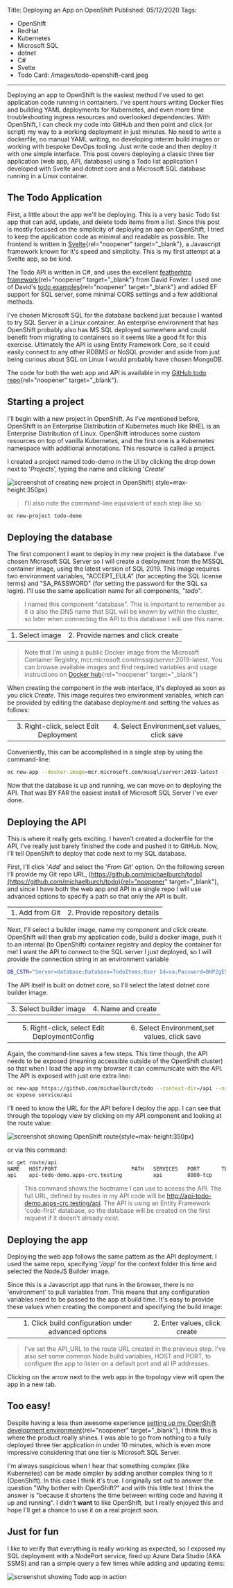 Title: Deploying an App on OpenShift
Published: 05/12/2020
Tags: 
  - OpenShift
  - RedHat
  - Kubernetes
  - Microsoft SQL
  - dotnet
  - C#
  - Svelte
  - Todo
Card: /images/todo-openshift-card.jpeg
---

Deploying an app to OpenShift is the easiest method I've used to get application code running in containers. I've spent hours writing Docker files and building YAML deployments for Kubernetes, and even more time troubleshooting ingress resources and overlooked dependencies. With OpenShift, I can check my code into GitHub and then point and click (or script) my way to a working deployment in just minutes. No need to write a dockerfile, no manual YAML writing, no developing interim build images or working with bespoke DevOps tooling. Just write code and then deploy it with one simple interface. This post covers deploying a classic three tier application (web app, API, database) using a Todo list application I developed with Svelte and dotnet core and a Microsoft SQL database running in a Linux container.  

## The Todo Application
First, a little about the app we'll be deploying. This is a very basic Todo list app that can add, update, and delete todo items from a list. Since this post is mostly focused on the simplicity of deploying an app on OpenShift, I tried to keep the application code as minimal and readable as possible. The frontend is written in [Svelte](https://svelte.dev/){rel="noopener" target="_blank"}, a Javascript framework known for it's speed and simplicity. This is my first attempt at a Svelte app, so be kind. 

The Todo API is written in C#, and uses the excellent [featherhttp framework](https://github.com/featherhttp/framework){rel="noopener" target="_blank"} from David Fowler. I used one of David's [todo examples](https://github.com/davidfowl/Todos){rel="noopener" target="_blank"} and added EF support for SQL server, some minimal CORS settings and a few additional methods. 

I've chosen Microsoft SQL for the database backend just because I wanted to try SQL Server in a Linux container. An enterprise environment that has OpenShift probably also has MS SQL deployed somewhere and could benefit from migrating to containers so it seems like a good fit for this exercise. Ultimately the API is using Entity Framework Core, so it could easily connect to any other RDBMS or NoSQL provider and aside from just being curious about SQL on Linux I would probably have chosen MongoDB.

The code for both the web app and API is available in my [GitHub todo repo](https://github.com/michaelburch/todo){rel="noopener" target="_blank"}. 

## Starting a project
I'll begin with a new project in OpenShift. As I've mentioned before, OpenShift is an Enterprise Distribution of Kubernetes much like RHEL is an Enterprise Distribution of Linux. OpenShift introduces some custom resources on top of vanilla Kubernetes, and the first one is a Kubernetes namespace with additional annotations. This resource is called a project. 

I created a project named todo-demo in the UI by clicking the drop down next to '_Projects_', typing the name and clicking '_Create_'

![screenshot of creating new project in OpenShift](/images/openshift-create-proj.png "screenshot of creating new project in OpenShift"){ style=max-height:350px} 


> I'll also note the command-line equivalent of each step like so:

```bash
oc new-project todo-demo
```

## Deploying the database
The first component I want to deploy in my new project is the database. I've chosen Microsoft SQL Server so I will create a deployment from the MSSQL container image, using the latest version of SQL 2019. This image requires two environment variables, "ACCEPT_EULA" (for accepting the SQL license terms) and "SA_PASSWORD" (for setting the password for the SQL sa login). I'll use the same application name for all components, "_todo_". 

> I named this component "database". This is important to remember as it is also the DNS name that SQL will be known by within the cluster, so later when connecting the API to this database I will use this name.  

<table>

<tr>
<td v-align="middle" align="center">
<?# Figure Src="/images/openshift-deploy-image.png"?>1. Select image<?#/Figure ?>

</td>
<td v-align="middle" align="center">
<?# Figure Src="/images/openshift-deploy-image-2.png"?>2. Provide names and click create<?#/Figure ?>

</td>
</tr>
</table>


> Note that I'm using a public Docker image from the Microsoft Container Registry, mcr.microsoft.com/mssql/server:2019-latest. You can browse available images and find required variables and usage instructions on [Docker hub](https://hub.docker.com/_/microsoft-mssql-server){rel="noopener" target="_blank"}


When creating the component in the web interface, it's deployed as soon as you click *_Create_*. This image requires two environment variables, which can be provided by editing the database deployment and setting the values as follows:


<table>

<tr>
<td v-align="middle" align="center">
<?# Figure Src="/images/openshift-edit-deploy.png"?>3. Right-click, select Edit Deployment<?#/Figure ?>
</td>
<td v-align="middle" align="center">
<?# Figure Src="/images/openshift-edit-deploy-2.png"?>4. Select Environment,set values, click save<?#/Figure ?>
</td>
</tr>
</table>


Conveniently, this can be accomplished in a single step by using the command-line:

```bash
oc new-app --docker-image=mcr.microsoft.com/mssql/server:2019-latest --name=database -e "ACCEPT_EULA=Y" -e "SA_PASSWORD=BHP2gE5#+" -l app.kubernetes.io/part-of=todo

```

Now that the database is up and running, we can move on to deploying the API. That was BY FAR the easiest install of Microsoft SQL Server I've ever done.

## Deploying the API
This is where it really gets exciting. I haven't created a dockerfile for the API, I've really just barely finished the code and pushed it to GitHub. Now, I'll tell OpenShift to deploy that code next to my SQL database.

First, I'll click '_Add_' and select the '_From Git_' option. On the following screen I'll provide my Git repo URL, [https://github.com/michaelburch/todo](https://github.com/michaelburch/todo){rel="noopener" target="_blank"}, and since I have both the web app and API in a single repo I will use advanced options to specify a path so that only the API is built.  

<table>

<tr>
<td v-align="middle" align="center">
<?# Figure Src="/images/openshift-add-git.png"?>1. Add from Git<?#/Figure ?>

</td>
<td v-align="middle" align="center">
<?# Figure Src="/images/openshift-config-repo.png"?>2. Provide repository details<?#/Figure ?>

</td>
</tr>
</table>

Next, I'll select a builder image, name my component and click create. OpenShift will then grab my application code, build a docker image, push it to an internal (to OpenShift) container registry and deploy the container for me! I want the API to connect to the SQL server I just deployed, so I will provide the connection string in an environment variable

```bash
DB_CSTR="Server=database;Database=TodoItems;User Id=sa;Password=BHP2gE5#+;"
```

The API itself is built on dotnet core, so I'll select the latest dotnet core builder image.

<table>

<tr>
<td v-align="middle" align="center">
<?# Figure Src="/images/openshift-select-builder.png"?>3. Select builder image<?#/Figure ?>

</td>
<td v-align="middle" align="center">
<?# Figure Src="/images/openshift-name-api.png"?>4. Name and create<?#/Figure ?>

</td>
</tr>
</table>


<table>

<tr>
<td v-align="middle" align="center">
<?# Figure Src="/images/openshift-edit-api.png"?>5. Right-click, select Edit DeploymentConfig<?#/Figure ?>

</td>
<td v-align="middle" align="center">
<?# Figure Src="/images/openshift-edit-api-2.png"?>6. Select Environment,set values, click save<?#/Figure ?>

</td>
</tr>
</table>


Again, the command-line saves a few steps. This time though, the API needs to be exposed (meaning accessible outside of the OpenShift cluster) so that when I load the app in my browser it can communicate with the API. The API is exposed with just one extra line:

```bash
oc new-app https://github.com/michaelburch/todo --context-dir=/api --name=api -e "DB_CSTR=Server=database;Database=TodoItems;User Id=sa;Password=BHP2gE5#+;" -l app.kubernetes.io/part-of=todo
oc expose service/api
```

I'll need to know the URL for the API before I deploy the app. I can see that through the topology view by clicking on my API component and looking at the route value:

![screenshot showing OpenShift route](/images/openshift-show-route.png "screenshot showing OpenShift route"){style=max-height:350px}

or via this command:

```bash
oc get route/api
NAME   HOST/PORT                        PATH   SERVICES   PORT       TERMINATION   WILDCARD
api    api-todo-demo.apps-crc.testing          api        8080-tcp                 None
```

> This command shows the hostname I can use to access the API. The full URL, defined by routes in my API code will be http://api-todo-demo.apps-crc.testing/api. The API is using an Entity Framework 'code-first' database, so the database will be created on the first request if it doesn't already exist.

## Deploying the app
Deploying the web app follows the same pattern as the API deployment. I used the same repo, specifying '_/app_' for the context folder this time and selected the NodeJS Builder image.

Since this is a Javascript app that runs in the browser, there is no 'environment' to pull variables from. This means that any configuration variables need to be passed to the app at build time. It's easy to provide these values when creating the component and specifying the build image:


<table>

<tr>
<td v-align="middle" align="center">
<?# Figure Src="/images/openshift-edit-buildconfig.png"?>1. Click build configuration under advanced options<?#/Figure ?>

</td>
<td v-align="middle" align="center">
<?# Figure Src="/images/openshift-edit-buildconfig-2.png"?>2. Enter values, click create<?#/Figure ?>

</td>
</tr>
</table>

> I've set the API_URL to the route URL created in the previous step. I've also set some common Node build variables, HOST and PORT, to configure the app to listen on a default port and all IP addresses. 

Clicking on the arrow next to the web app in the topology view will open the app in a new tab.

## Too easy!

Despite having a less than awesome experience [setting up my OpenShift development environment](/blog/getting-started-with-openshift.html){rel="noopener" target="_blank"}, I think this is where the product really shines. I was able to go from nothing to a fully deployed three tier application in under 10 minutes, which is even more impressive considering that one tier is Microsoft SQL Server. 

I'm always suspicious when I hear that something complex (like Kubernetes) can be made simpler by adding another complex thing to it (OpenShift). In this case I think it's true. I originally set out to answer the question "Why bother with OpenShift?" and with this little test I think the answer is "because it shortens the time between writing code and having it up and running". I didn't __want__ to like OpenShift, but I really enjoyed this and hope I'll get a chance to use it on a real project soon. 

## Just for fun

I like to verify that everything is really working as expected, so I exposed my SQL deployment with a NodePort service, fired up Azure Data Studio (AKA SSMS) and ran a simple query a few times while adding and updating items:


![screenshot showing Todo app in action](/images/todo-demo.gif "screenshot showing Todo app in action") 